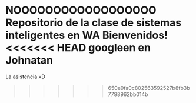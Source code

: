 NOOOOOOOOOOOOOOOOOO
Repositorio de la clase de sistemas inteligentes en WA
Bienvenidos!
<<<<<<< HEAD
googleen en Johnatan
=======
La asistencia xD
>>>>>>> 650e9fa0c802563592527b8fb3b7798962bb014b
